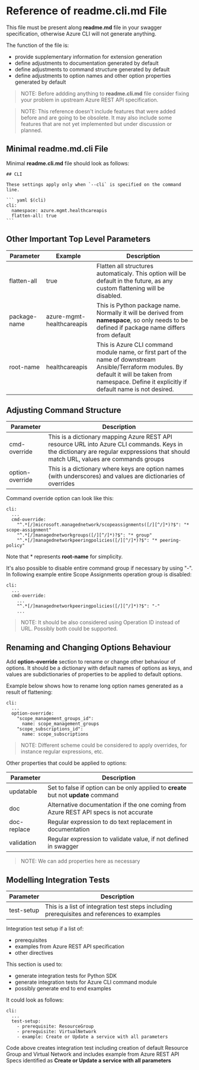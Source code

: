 # Reference of **readme.cli.md** File

This file must be present along **readme.md** file in your swagger specification, otherwise Azure CLI will not generate anything.

The function of the file is:
- provide supplementary information for extension generation
- define adjustments to documentation generated by default
- define adjustments to command structure generated by default
- define adjustments to option names and other option properties generated by default

>NOTE: Before addding anything to **readme.cli.md** file consider fixing your problem in upstream Azure REST API specification.

>NOTE: This reference doesn't include features that were added before and are going to be obsolete. It may also include some features that are not yet implemented but under discussion or planned.

## Minimal readme.md.cli File

Minimal **readme.cli.md** file should look as follows: 

    ## CLI

    These settings apply only when `--cli` is specified on the command line.

    ``` yaml $(cli)
    cli:
      namespace: azure.mgmt.healthcareapis
      flatten-all: true
    ```

## Other Important Top Level Parameters

|Parameter|Example|Description|
|---------|-------|-----------|
|flatten-all|true|Flatten all structures automaticaly. This option will be default in the future, as any custom flattening will be disabled.|
|package-name|azure-mgmt-healthcareapis|This is Python package name. Normally it will be derived from **namespace**, so only needs to be defined if package name differs from default|
|root-name|healthcareapis|This is Azure CLI command module name, or first part of the name of downstream Ansible/Terraform modules. By default it will be taken from namespace. Define it explicitly if default name is not desired.|

## Adjusting Command Structure

|Parameter|Description|
|---------|-----------|
|cmd-override|This is a dictionary mapping Azure REST API resource URL into Azure CLI commands. Keys in the dictionary are regular exppressions that should match URL, values are commands groups|
|option-override|This is a dictionary where keys are option names (with underscores) and values are dictionaries of overrides|

Command override option can look like this:

    cli:
      ...
      cmd-override:
        "^.*[/]microsoft.managednetwork/scopeassignments([/][^/]*)?$": "* scope-assignment"
        "^.*[/]managednetworkgroups([/][^/]*)?$": "* group"
        "^.*[/]managednetworkpeeringpolicies([/][^/]*)?$": "* peering-policy"

Note that * represents **root-name** for simplicity.

It's also possible to disable entire command group if necessary by using "-". In following example entire Scope Assignments operation group is disabled:

    cli:
      ...
      cmd-override:
        ...
        "^.*[/]managednetworkpeeringpolicies([/][^/]*)?$": "-"
        ...


>NOTE: It should be also considered using Operation ID instead of URL. Possibly both could be supported.

## Renaming and Changing Options Behaviour

Add **option-override** section to rename or change other behaviour of options.
It should be a dictionary with default names of options as keys, and values are subdictionaries of properties to be applied to default options.

Example below shows how to rename long option names generated as a result of flattening:

    cli:
      ...
      option-override:
        "scope_management_groups_id":
          name: scope_management_groups
        "scope_subscriptions_id":
          name: scope_subscriptions

>NOTE: Different scheme could be considered to apply overrides, for instance regular expressions, etc.

Other properties that could be applied to options:

|Parameter|Description|
|---------|-----------|
|updatable|Set to false if option can be only applied to **create** but not **update** command|
|doc|Alternative documentation if the one coming from Azure REST API specs is not accurate|
|doc-replace|Regular expression to do text replacement in documentation|
|validation|Regular expression to validate value, if not defined in swagger|

>NOTE: We can add properties here as necessary

## Modelling Integration Tests

|Parameter|Description|
|---------|-----------|
|test-setup|This is a list of integration test steps including prerequisites and references to examples|

Integration test setup if a list of:
- prerequisites
- examples from Azure REST API specification
- other directives 

This section is used to:
- generate integration tests for Python SDK
- generate integration tests for Azure CLI command module
- possibly generate end to end examples

It could look as follows:
    
    cli:
      ...
      test-setup:
        - prerequisite: ResourceGroup
        - prerequisite: VirtualNetwork
        - example: Create or Update a service with all parameters

Code above creates integration test including creation of default Resource Group and Virtual Network and includes example from Azure REST API Specs identified as **Create or Update a service with all parameters**